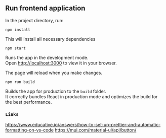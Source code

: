 ## Run frontend application

In the project directory, run:

`npm install`

This will install all necessary dependencies

`npm start`

Runs the app in the development mode.\
Open [http://localhost:3000](http://localhost:3000) to view it in your browser.

The page will reload when you make changes.

`npm run build`

Builds the app for production to the `build` folder.\
It correctly bundles React in production mode and optimizes the build for the best performance.

### `Links`

https://www.educative.io/answers/how-to-set-up-prettier-and-automatic-formatting-on-vs-code
https://mui.com/material-ui/api/button/
